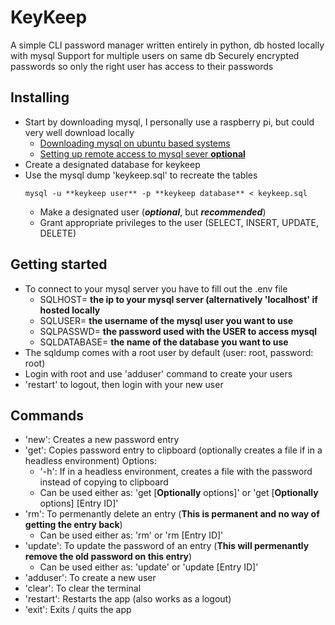 # KeyKeep
 A simple CLI password manager written entirely in python, db hosted locally with mysql
 Support for multiple users on same db
 Securely encrypted passwords so only the right user has access to their passwords

## Installing
 - Start by downloading mysql, I personally use a raspberry pi, but could very well download locally
    * [Downloading mysql on ubuntu based systems](https://www.digitalocean.com/community/tutorials/how-to-install-mysql-on-ubuntu-20-04)
    * [Setting up remote access to mysql sever **optional**](https://www.digitalocean.com/community/tutorials/how-to-allow-remote-access-to-mysql)
 - Create a designated database for keykeep
 - Use the mysql dump 'keykeep.sql' to recreate the tables
    ```
    mysql -u **keykeep user** -p **keykeep database** < keykeep.sql
    ```
    * Make a designated user (***optional***, but ***recommended***)
    * Grant appropriate privileges to the user (SELECT, INSERT, UPDATE, DELETE)

## Getting started
 - To connect to your mysql server you have to fill out the .env file
    * SQLHOST= **the ip to your mysql server (alternatively 'localhost' if hosted locally**
    * SQLUSER= **the username of the mysql user you want to use**
    * SQLPASSWD= **the password used with the USER to access mysql**
    * SQLDATABASE= **the name of the database you want to use**
 - The sqldump comes with a root user by default (user: root, password: root)
 - Login with root and use 'adduser' command to create your users
 - 'restart' to logout, then login with your new user

 ## Commands
  - 'new': Creates a new password entry
  - 'get': Copies password entry to clipboard (optionally creates a file if in a headless environment)
    Options:
    * '-h': If in a headless environment, creates a file with the password instead of copying to clipboard
    * Can be used either as: 'get [**Optionally** options]' or 'get [**Optionally** options] [Entry ID]'
  - 'rm': To permenantly delete an entry (**This is permanent and no way of getting the entry back**)
    * Can be used either as: 'rm' or 'rm [Entry ID]'
  - 'update': To update the password of an entry (**This will permenantly remove the old password on this entry**)
    * Can be used either as: 'update' or 'update [Entry ID]'
  - 'adduser': To create a new user
  - 'clear': To clear the terminal
  - 'restart': Restarts the app (also works as a logout)
  - 'exit': Exits / quits the app